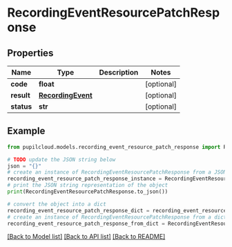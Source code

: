 # RecordingEventResourcePatchResponse


## Properties

Name | Type | Description | Notes
------------ | ------------- | ------------- | -------------
**code** | **float** |  | [optional] 
**result** | [**RecordingEvent**](RecordingEvent.md) |  | [optional] 
**status** | **str** |  | [optional] 

## Example

```python
from pupilcloud.models.recording_event_resource_patch_response import RecordingEventResourcePatchResponse

# TODO update the JSON string below
json = "{}"
# create an instance of RecordingEventResourcePatchResponse from a JSON string
recording_event_resource_patch_response_instance = RecordingEventResourcePatchResponse.from_json(json)
# print the JSON string representation of the object
print(RecordingEventResourcePatchResponse.to_json())

# convert the object into a dict
recording_event_resource_patch_response_dict = recording_event_resource_patch_response_instance.to_dict()
# create an instance of RecordingEventResourcePatchResponse from a dict
recording_event_resource_patch_response_from_dict = RecordingEventResourcePatchResponse.from_dict(recording_event_resource_patch_response_dict)
```
[[Back to Model list]](../README.md#documentation-for-models) [[Back to API list]](../README.md#documentation-for-api-endpoints) [[Back to README]](../README.md)


